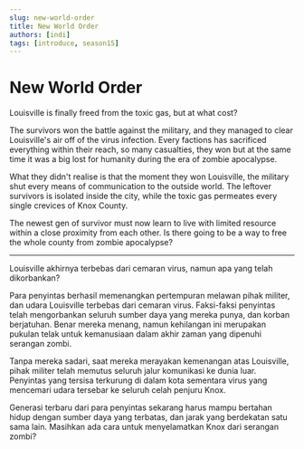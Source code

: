 ```yaml
---
slug: new-world-order
title: New World Order
authors: [indi]
tags: [introduce, season15]
---
```


# New World Order

Louisville is finally freed from the toxic gas, but at what cost? 

The survivors won the battle against the military, and they managed to clear Louisville's air off of the virus infection. Every factions has sacrificed everything within their reach, so many casualties, they won but at the same time it was a big lost for humanity during the era of zombie apocalypse.

What they didn't realise is that the moment they won Louisville, the military shut every means of communication to the outside world. The leftover survivors is isolated inside the city, while the toxic gas permeates every single crevices of Knox County.

The newest gen of survivor must now learn to live with limited resource within a close proximity from each other. Is there going to be a way to free the whole county from zombie apocalypse? 

---

Louisville akhirnya terbebas dari cemaran virus, namun apa yang telah dikorbankan? 

Para penyintas berhasil memenangkan pertempuran melawan pihak militer, dan udara Louisville terbebas dari cemaran virus. Faksi-faksi penyintas telah mengorbankan seluruh sumber daya yang mereka punya, dan korban berjatuhan. Benar mereka menang, namun kehilangan ini merupakan pukulan telak untuk kemanusiaan dalam akhir zaman yang dipenuhi serangan zombi. 

Tanpa mereka sadari, saat mereka merayakan kemenangan atas Louisville, pihak militer telah memutus seluruh jalur komunikasi ke dunia luar. Penyintas yang tersisa terkurung di dalam kota sementara virus yang mencemari udara tersebar ke seluruh celah penjuru Knox. 

Generasi terbaru dari para penyintas sekarang harus mampu bertahan hidup dengan sumber daya yang terbatas, dan jarak yang berdekatan satu sama lain. Masihkan ada cara untuk menyelamatkan Knox dari serangan zombi?